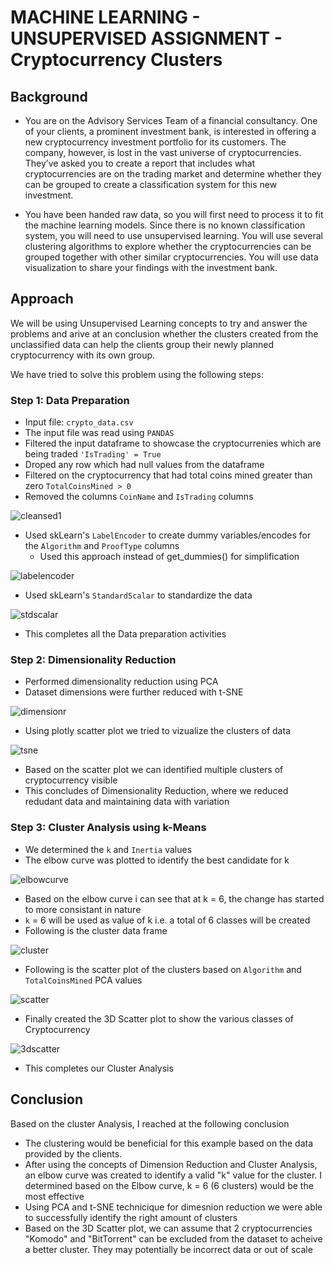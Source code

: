 # MACHINE LEARNING - UNSUPERVISED ASSIGNMENT - Cryptocurrency Clusters

## Background
* You are on the Advisory Services Team of a financial consultancy. One of your clients, a prominent investment bank, is interested in offering a new cryptocurrency investment portfolio for its customers. The company, however, is lost in the vast universe of cryptocurrencies. They’ve asked you to create a report that includes what cryptocurrencies are on the trading market and determine whether they can be grouped to create a classification system for this new investment.


* You have been handed raw data, so you will first need to process it to fit the machine learning models. Since there is no known classification system, you will need to use unsupervised learning. You will use several clustering algorithms to explore whether the cryptocurrencies can be grouped together with other similar cryptocurrencies. You will use data visualization to share your findings with the investment bank.

## Approach
We will be using Unsupervised Learning concepts to try and answer the problems and arive at an conclusion whether the clusters created from the unclassified data can help the clients group their newly planned cryptocurrency with its own group.

We have tried to solve this problem using the following steps:

### Step 1: Data Preparation
* Input file: `crypto_data.csv`
* The input file was read using `PANDAS`
* Filtered the input dataframe to showcase the cryptocurrenies which are being traded `'IsTrading' = True`
* Droped any row which had null values from the dataframe
* Filtered on the cryptocurrency that had total coins mined greater than zero `TotalCoinsMined > 0`
* Removed the columns `CoinName` and `IsTrading` columns

![cleansed1](Images/cleansed1.png)
* Used skLearn's `LabelEncoder` to create dummy variables/encodes for the `Algorithm` and `ProofType` columns
  * Used this approach instead of get_dummies() for simplification
  
![labelencoder](Images/labelencoder.png)
* Used skLearn's `StandardScalar` to standardize the data

![stdscalar](Images/stdscalar.png)
* This completes all the Data preparation activities

### Step 2: Dimensionality Reduction
* Performed dimensionality reduction using PCA
* Dataset dimensions were further reduced with t-SNE

![dimensionr](Images/dimensionr.png)
* Using plotly scatter plot we tried to vizualize the clusters of data

![tsne](Images/tsne.png)
* Based on the scatter plot we can identified multiple clusters of cryptocurrency visible
* This concludes of Dimensionality Reduction, where we reduced redudant data and maintaining data with variation

### Step 3: Cluster Analysis using k-Means
* We determined the `k` and `Inertia` values
* The elbow curve was plotted to identify the best candidate for k

![elbowcurve](Images/elbowcurve.png)
* Based on the elbow curve i can see that at k = 6, the change has started to more consistant in nature
* `k` = 6 will be used as value of k i.e. a total of 6 classes will be created
* Following is the cluster data frame

![cluster](Images/cluster.png)
* Following is the scatter plot of the clusters based on `Algorithm` and `TotalCoinsMined` PCA values 

![scatter](Images/scatter.png)
* Finally created the 3D Scatter plot to show the various classes of Cryptocurrency

![3dscatter](Images/3dscatter.png)
* This completes our Cluster Analysis

## Conclusion
Based on the cluster Analysis, I reached at the following conclusion
* The clustering would be beneficial for this example based on the data provided by the clients.
* After using the concepts of Dimension Reduction and Cluster Analysis, an elbow curve was created to identify a valid "k" value for the cluster. I determined based on the Elbow curve, k = 6 (6 clusters) would be the most effective
* Using PCA and t-SNE technicique for dimesnion reduction we were able to successfully identify the right amount of clusters
* Based on the 3D Scatter plot, we can assume that 2 cryptocurrencies "Komodo" and "BitTorrent" can be excluded from the dataset to acheive a better cluster. They may potentially be incorrect data or out of scale



